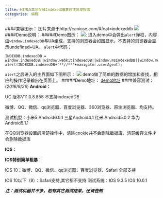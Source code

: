 ```yaml
---
title: HTML5本地存储IndexedDB兼容性简单探索
categories: 编程
---
```

####兼容图示：
图片来源于http://caniuse.com/#feat=indexeddb
![](http://n.sinaimg.cn/mobileh5/01345b8f/20160926/20.png)
####Demo说明：
#####Demo图示：
![](http://n.sinaimg.cn/mobileh5/01345b8f/20160926/21.png);
进入demo中会弹出`alert`弹框，内容由`window.indexedDB`与UA组成，支持的浏览器会如图显示，不支持的浏览器会显示undefined+UA。
`alert`中代码：
```
INDEXDB.indexedDB = window.indexedDB||window.webkitindexedDB||window.msIndexedDB||window.mozIndexedDB
alert(INDEXDB.indexedDB+'**//**'+navigator.userAgent);
```
`alert`之后进入的主界面如下图所示：
![](http://n.sinaimg.cn/mobileh5/01345b8f/20160926/24.png)
demo做了简单的数据的增加和查找，相应的操作记录输出在页面上。
#####Demo地址：
[demo地址](http://dev.dp.sina.cn/jinglei/cmDemo/indexdb4.html)
####兼容测试：(*2016/9/26*)
**Android：**

UC  版本V11.0.8.858  不支持indexedDB

微博、QQ、微信、qq浏览器、百度浏览器、360浏览器、原生浏览器、均支持。

测试机型：小米5 Android6.0.1   三星Android4.1  红米 Android5.0.2  华为Android5.1.1

在QQ浏览器设置的清楚操作中，清除cookie并不会删除数据库，清楚缓存文件才会删除数据库

**IOS：**

**IOS特别简单粗暴**：

IOS 10：微博、QQ、微信、qq浏览器、百度浏览器、Safari 全部支持

IOS 10以下（9）：Safari支持,其它都不支持
测试系统：IOS 9.3.5   IOS 10.0.1

***注：测试机器并不多，若有其它测试结果，还请告知***

